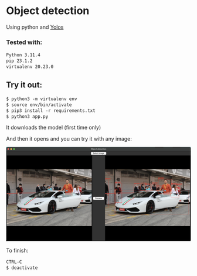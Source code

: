 # Object detection

Using python and [Yolos](https://huggingface.co/hustvl/yolos-tiny)

### Tested with:

```shell
Python 3.11.4
pip 23.1.2
virtualenv 20.23.0
```

## Try it out:

```shell
$ python3 -m virtualenv env
$ source env/bin/activate
$ pip3 install -r requirements.txt
$ python3 app.py
```

It downloads the model (first time only)

And then it opens and you can try it with any image:

![App screenshot](images/screenshot.png)

To finish:

```shell
CTRL-C
$ deactivate
```
